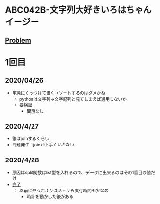 # ABC042B-文字列大好きいろはちゃんイージー
[Problem](https://atcoder.jp/contests/abc042/tasks/abc042_b)
-----
# 1回目
## 2020/04/26
* 単純にくっつけて置く→ソートするのはダメかね
    * pythonは文字列→文字配列と見てしまえば通用しないか
    * 要検証
        * 問題なし
## 2020/4/27
* 後はjoinするくらい
* 問題発生→joinが上手くいかない
## 2020/4/28
* 原因はsplit関数はlist型を入れるので、データに出来るのはその1番目の値だけ
* [完了](https://atcoder.jp/contests/abc042/submissions/12452936)
    * 以前にやったよりはメモリも実行時間も少なめ
        * 時計を動かした後がある